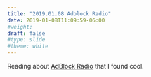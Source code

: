 ```yaml
---
title: "2019.01.08 Adblock Radio"
date: 2019-01-08T11:09:59-06:00
#weight: 
draft: false
#type: slide
#theme: white
---
```


Reading about 
[AdBlock
Radio](https://www.adblockradio.com/blog/2018/11/15/designing-audio-ad-block-radio-podcast/)
that I found cool.
